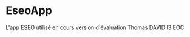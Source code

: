 # EseoApp
L'app ESEO utilisé en cours version d'évaluation
Thomas DAVID I3 EOC
<!--stackedit_data:
eyJoaXN0b3J5IjpbLTE3MDIxMDg3ODRdfQ==
-->